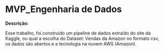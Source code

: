 # MVP_Engenharia de Dados

**Descrição:**

Esse trabalho, foi construído um pipeline de dados extraído do site da Kaggle, ou qual a escolha do Dataset: Vendas da Amazon no formato csv, os dados são abertos e a tecnologia na nuvem AWS (Amazon).
